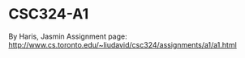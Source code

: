 # CSC324-A1
By Haris, Jasmin
Assignment page: http://www.cs.toronto.edu/~liudavid/csc324/assignments/a1/a1.html